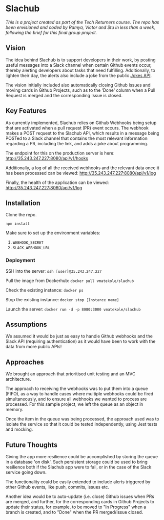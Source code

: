 # Slachub

_This is a project created as part of the Tech Returners course. The repo has been envisioned and coded by Ramya, Victor and Stu in less than a week, following the brief for this final group project._

## Vision

The idea behind Slachub is to support developers in their work, by posting useful messages into a Slack channel when certain Github events occur, thereby alerting developers about tasks that need fulfilling. Additionally, to lighten their day, the alerts also include a joke from the public [Jokes API](https://publicapis.io/jokes-api).

The vision initially included also automatically closing Github Issues and moving cards in Github Projects, such as to the 'Done' column when a Pull Request is merged and the corresponding Issue is closed.

## Key Features

As currently implemented, Slachub relies on Github Webhooks being setup that are activated when a pull request (PR) event occurs. The webhook makes a POST request to the Slachub API, which results in a message being POSTed to a Slack channel that contains the most relevant information regarding a PR, including the link, and adds a joke about programming.

The endpoint for this on the production server is here: http://35.243.247.227:8080/api/v1/hooks

Additionally, a log of all the received webhooks and the relevant data once it has been processed can be viewed: http://35.243.247.227:8080/api/v1/log

Finally, the health of the application can be viewed: http://35.243.247.227:8080/api/v1/log

## Installation

Clone the repo.

`npm install`

Make sure to set up the environment variables:

1. `WEBHOOK_SECRET`
2. `SLACK_WEBHOOK_URL`

### Deployment

SSH into the server: `ssh [user]@35.243.247.227`

Pull the image from Dockerhub: `docker pull vmatekole/slachub`

Check the existing instance: `docker ps`

Stop the existing instance: `docker stop [Instance name]`

Launch the server: `docker run -d -p 8080:3000 vmatekole/slachub`

## Assumptions

We assumed it would be just as easy to handle Github webhooks and the Slack API (requiring authentication) as it would have been to work with the data from more public APIs!

## Approaches

We brought an approach that prioritised unit testing and an MVC architecture.

The approach to receiving the webhooks was to put them into a queue (FIFO), as a way to handle cases where multiple webhooks could be fired simultaneously, and to ensure all webhooks we wanted to process are processed. For this sample project, we left the queue as an object in memory.

Once the item in the queue was being processed, the approach used was to isolate the service so that it could be tested independently, using Jest tests and mocking.

## Future Thoughts

Giving the app more resilience could be accomplished by storing the queue in a database 'on disk'. Such persistent storage could be used to bring resilience both if the Slachub app were to fail, or in the case of the Slack service going down.

The functionality could be easily extended to include alerts triggered by other Github events, like push, commits, issues etc.

Another idea would be to auto-update (i.e. close) Github issues when PRs are merged, and further, for the corresponding cards in Github Projects to update their status, for example, to be moved to "In Progress" when a branch is created, and to "Done" when the PR merged/Issue closed.

